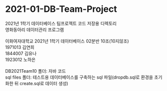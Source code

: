 # 2021-01-DB-Team-Project
2021년 1학기 데이터베이스 팀프로젝트 코드 저장용 디렉토리</br>
영화동아리 데이터관리 프로그램</br>
</br>
이화여자대학교 2021년 1학기 데이터베이스 02분반 10조(10지않조)</br>
1971013 김연희</br>
1844007 김유나</br>
1923012 노하은</br>
</br>
DB2021Team10 폴더: 자바 코드</br>
sql files 폴더: 테스트용 데이터베이스를 구축하는 sql 파일(dropdb.sql로 환경을 초기화한 뒤 create.sql로 데이터 생성)
